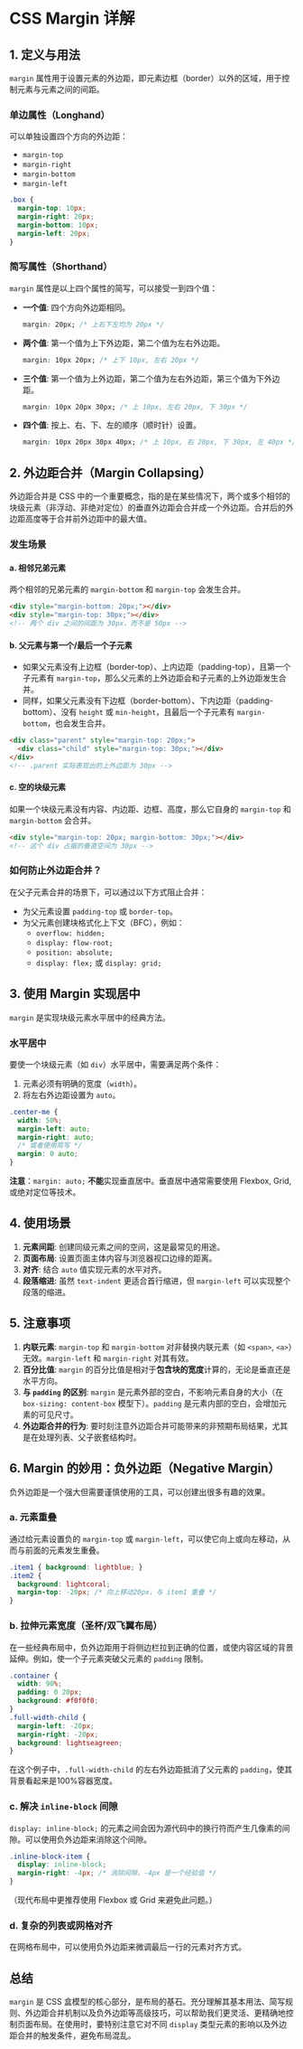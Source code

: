 # CSS Margin 详解

## 1. 定义与用法

`margin` 属性用于设置元素的外边距，即元素边框（border）以外的区域，用于控制元素与元素之间的间距。

### 单边属性（Longhand）

可以单独设置四个方向的外边距：
- `margin-top`
- `margin-right`
- `margin-bottom`
- `margin-left`

```css
.box {
  margin-top: 10px;
  margin-right: 20px;
  margin-bottom: 10px;
  margin-left: 20px;
}
```

### 简写属性（Shorthand）

`margin` 属性是以上四个属性的简写，可以接受一到四个值：

- **一个值**: 四个方向外边距相同。
  ```css
  margin: 20px; /* 上右下左均为 20px */
  ```
- **两个值**: 第一个值为上下外边距，第二个值为左右外边距。
  ```css
  margin: 10px 20px; /* 上下 10px, 左右 20px */
  ```
- **三个值**: 第一个值为上外边距，第二个值为左右外边距，第三个值为下外边距。
  ```css
  margin: 10px 20px 30px; /* 上 10px, 左右 20px, 下 30px */
  ```
- **四个值**: 按上、右、下、左的顺序（顺时针）设置。
  ```css
  margin: 10px 20px 30px 40px; /* 上 10px, 右 20px, 下 30px, 左 40px */
  ```

## 2. 外边距合并（Margin Collapsing）

外边距合并是 CSS 中的一个重要概念，指的是在某些情况下，两个或多个相邻的块级元素（非浮动、非绝对定位）的垂直外边距会合并成一个外边距。合并后的外边距高度等于合并前外边距中的最大值。

### 发生场景

#### a. 相邻兄弟元素

两个相邻的兄弟元素的 `margin-bottom` 和 `margin-top` 会发生合并。

```html
<div style="margin-bottom: 20px;"></div>
<div style="margin-top: 30px;"></div>
<!-- 两个 div 之间的间距为 30px，而不是 50px -->
```

#### b. 父元素与第一个/最后一个子元素

- 如果父元素没有上边框（border-top）、上内边距（padding-top），且第一个子元素有 `margin-top`，那么父元素的上外边距会和子元素的上外边距发生合并。
- 同样，如果父元素没有下边框（border-bottom）、下内边距（padding-bottom）、没有 `height` 或 `min-height`，且最后一个子元素有 `margin-bottom`，也会发生合并。

```html
<div class="parent" style="margin-top: 20px;">
  <div class="child" style="margin-top: 30px;"></div>
</div>
<!-- .parent 实际表现出的上外边距为 30px -->
```

#### c. 空的块级元素

如果一个块级元素没有内容、内边距、边框、高度，那么它自身的 `margin-top` 和 `margin-bottom` 会合并。

```html
<div style="margin-top: 20px; margin-bottom: 30px;"></div>
<!-- 这个 div 占据的垂直空间为 30px -->
```

### 如何防止外边距合并？

在父子元素合并的场景下，可以通过以下方式阻止合并：
- 为父元素设置 `padding-top` 或 `border-top`。
- 为父元素创建块格式化上下文（BFC），例如：
  - `overflow: hidden;`
  - `display: flow-root;`
  - `position: absolute;`
  - `display: flex;` 或 `display: grid;`

## 3. 使用 Margin 实现居中

`margin` 是实现块级元素水平居中的经典方法。

### 水平居中

要使一个块级元素（如 `div`）水平居中，需要满足两个条件：
1. 元素必须有明确的宽度（`width`）。
2. 将左右外边距设置为 `auto`。

```css
.center-me {
  width: 50%;
  margin-left: auto;
  margin-right: auto;
  /* 或者使用简写 */
  margin: 0 auto;
}
```

**注意**：`margin: auto;` **不能**实现垂直居中。垂直居中通常需要使用 Flexbox, Grid, 或绝对定位等技术。

## 4. 使用场景

1.  **元素间距**: 创建同级元素之间的空间，这是最常见的用途。
2.  **页面布局**: 设置页面主体内容与浏览器视口边缘的距离。
3.  **对齐**: 结合 `auto` 值实现元素的水平对齐。
4.  **段落缩进**: 虽然 `text-indent` 更适合首行缩进，但 `margin-left` 可以实现整个段落的缩进。

## 5. 注意事项

1.  **内联元素**: `margin-top` 和 `margin-bottom` 对非替换内联元素（如 `<span>`, `<a>`）无效。`margin-left` 和 `margin-right` 对其有效。
2.  **百分比值**: `margin` 的百分比值是相对于**包含块的宽度**计算的，无论是垂直还是水平方向。
3.  **与 `padding` 的区别**: `margin` 是元素外部的空白，不影响元素自身的大小（在 `box-sizing: content-box` 模型下）。`padding` 是元素内部的空白，会增加元素的可见尺寸。
4.  **外边距合并的行为**: 要时刻注意外边距合并可能带来的非预期布局结果，尤其是在处理列表、父子嵌套结构时。

## 6. Margin 的妙用：负外边距（Negative Margin）

负外边距是一个强大但需要谨慎使用的工具，可以创建出很多有趣的效果。

### a. 元素重叠

通过给元素设置负的 `margin-top` 或 `margin-left`，可以使它向上或向左移动，从而与前面的元素发生重叠。

```css
.item1 { background: lightblue; }
.item2 {
  background: lightcoral;
  margin-top: -20px; /* 向上移动20px，与 item1 重叠 */
}
```

### b. 拉伸元素宽度（圣杯/双飞翼布局）

在一些经典布局中，负外边距用于将侧边栏拉到正确的位置，或使内容区域的背景延伸。例如，使一个子元素突破父元素的 `padding` 限制。

```css
.container {
  width: 90%;
  padding: 0 20px;
  background: #f0f0f0;
}
.full-width-child {
  margin-left: -20px;
  margin-right: -20px;
  background: lightseagreen;
}
```
在这个例子中，`.full-width-child` 的左右外边距抵消了父元素的 `padding`，使其背景看起来是100%容器宽度。

### c. 解决 `inline-block` 间隙

`display: inline-block;` 的元素之间会因为源代码中的换行符而产生几像素的间隙。可以使用负外边距来消除这个间隙。

```css
.inline-block-item {
  display: inline-block;
  margin-right: -4px; /* 消除间隙，-4px 是一个经验值 */
}
```
（现代布局中更推荐使用 Flexbox 或 Grid 来避免此问题。）

### d. 复杂的列表或网格对齐

在网格布局中，可以使用负外边距来微调最后一行的元素对齐方式。

## 总结

`margin` 是 CSS 盒模型的核心部分，是布局的基石。充分理解其基本用法、简写规则、外边距合并机制以及负外边距等高级技巧，可以帮助我们更灵活、更精确地控制页面布局。在使用时，要特别注意它对不同 `display` 类型元素的影响以及外边距合并的触发条件，避免布局混乱。


